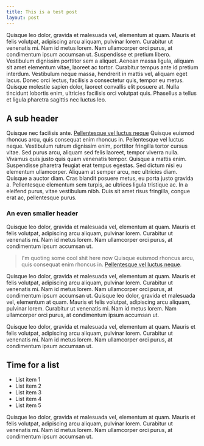 ```yaml
---
title: This is a test post
layout: post
---
```


Quisque leo dolor, gravida et malesuada vel, elementum at quam. Mauris et felis volutpat, adipiscing arcu aliquam, pulvinar lorem. Curabitur ut venenatis mi. Nam id metus lorem. Nam ullamcorper orci purus, at condimentum ipsum accumsan ut. Suspendisse et pretium libero.
Vestibulum dignissim porttitor sem a aliquet. Aenean massa ligula, aliquam sit amet elementum vitae, laoreet ac tortor. Curabitur tempus ante id pretium interdum. Vestibulum neque massa, hendrerit in
mattis vel, aliquam eget lacus. Donec orci lectus, facilisis a consectetur quis, tempor eu metus. Quisque molestie sapien dolor, laoreet convallis elit posuere at. Nulla tincidunt
lobortis enim, ultricies facilisis orci volutpat quis. Phasellus a tellus et ligula pharetra sagittis nec luctus leo.

## A sub header

Quisque nec facilisis ante. [Pellentesque vel luctus neque](http://google.co.uk) Quisque euismod rhoncus arcu, quis consequat enim rhoncus in. Pellentesque vel luctus neque. Vestibulum rutrum dignissim enim, porttitor fringilla tortor cursus vitae. Sed purus arcu, aliquam sed felis laoreet, tempor viverra nulla. Vivamus quis justo quis quam venenatis tempor. Quisque a mattis enim. Suspendisse pharetra feugiat erat tempus egestas. Sed dictum nisi eu elementum ullamcorper. Aliquam at semper arcu, nec ultricies diam. Quisque a auctor diam. Cras blandit posuere metus, eu porta justo gravida a. Pellentesque elementum sem turpis, ac ultrices ligula tristique ac. In a eleifend purus, vitae vestibulum nibh. Duis sit amet risus fringilla, congue erat ac, pellentesque purus.

### An even smaller header

Quisque leo dolor, gravida et malesuada vel, elementum at quam. Mauris et felis volutpat, adipiscing arcu aliquam, pulvinar lorem. Curabitur ut venenatis mi. Nam id metus lorem. Nam ullamcorper orci purus, at condimentum ipsum accumsan ut.

> I'm quoting some cool shit here now
> Quisque euismod rhoncus arcu, quis consequat enim rhoncus in. [Pellentesque vel luctus neque](http://google.co.uk).

Quisque leo dolor, gravida et malesuada vel, elementum at quam. Mauris et felis volutpat, adipiscing arcu aliquam, pulvinar lorem. Curabitur ut venenatis mi. Nam id metus lorem. Nam ullamcorper orci purus, at condimentum ipsum accumsan ut.
Quisque leo dolor, gravida et malesuada vel, elementum at quam. Mauris et felis volutpat, adipiscing arcu aliquam, pulvinar lorem. Curabitur ut venenatis mi. Nam id metus lorem. Nam ullamcorper orci purus, at condimentum ipsum accumsan ut.

Quisque leo dolor, gravida et malesuada vel, elementum at quam. Mauris et felis volutpat, adipiscing arcu aliquam, pulvinar lorem. Curabitur ut venenatis mi. Nam id metus lorem. Nam ullamcorper orci purus, at condimentum ipsum accumsan ut.

## Time for a list

 - List item 1
 - List item 2
 - List item 3
 - List item 4
 - List item 5

Quisque leo dolor, gravida et malesuada vel, elementum at quam. Mauris et felis volutpat, adipiscing arcu aliquam, pulvinar lorem. Curabitur ut venenatis mi. Nam id metus lorem. Nam ullamcorper orci purus, at condimentum ipsum accumsan ut.
